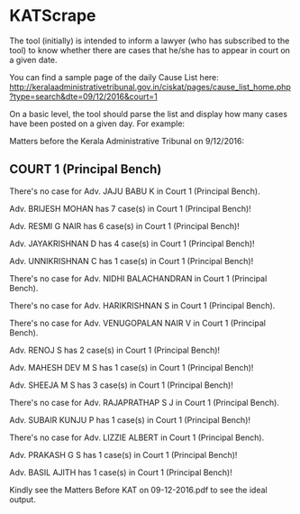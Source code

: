 # KATScrape

The tool (initially) is intended to inform a lawyer (who has subscribed to the tool) to know whether there are cases that he/she has to appear in court on a given date.


You can find a sample page of the daily Cause List here:
http://keralaadministrativetribunal.gov.in/ciskat/pages/cause_list_home.php?type=search&dte=09/12/2016&court=1

On a basic level, the tool should parse the list and display how many cases have been posted on a given day. For example:


Matters before the Kerala Administrative Tribunal on 9/12/2016:

COURT 1 (Principal Bench)
------------------------------

There's no case for Adv. JAJU BABU K in Court 1 (Principal Bench).


Adv. BRIJESH MOHAN has 7 case(s) in Court 1 (Principal Bench)!

Adv. RESMI G NAIR has 6 case(s) in Court 1 (Principal Bench)!

Adv. JAYAKRISHNAN D has 4 case(s) in Court 1 (Principal Bench)!


Adv. UNNIKRISHNAN C has 1 case(s) in Court 1 (Principal Bench)!

There's no case for Adv. NIDHI BALACHANDRAN in Court 1 (Principal Bench).

There's no case for Adv. HARIKRISHNAN S in Court 1 (Principal Bench).

There's no case for Adv. VENUGOPALAN NAIR V in Court 1 (Principal Bench).

Adv. RENOJ S has 2 case(s) in Court 1 (Principal Bench)!

Adv. MAHESH DEV M S has 1 case(s) in Court 1 (Principal Bench)!

Adv. SHEEJA M S has 3 case(s) in Court 1 (Principal Bench)!

There's no case for Adv. RAJAPRATHAP S J in Court 1 (Principal Bench).

Adv. SUBAIR KUNJU P has 1 case(s) in Court 1 (Principal Bench)!

There's no case for Adv. LIZZIE ALBERT in Court 1 (Principal Bench).

Adv. PRAKASH G S has 1 case(s) in Court 1 (Principal Bench)!

Adv. BASIL AJITH has 1 case(s) in Court 1 (Principal Bench)!




Kindly see the Matters Before KAT on 09-12-2016.pdf to see the ideal output.
